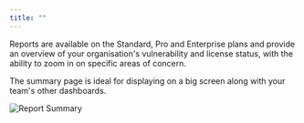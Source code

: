 ```yaml
---
title: ""
---
```


Reports are available on the Standard, Pro and Enterprise plans and provide an overview of your organisation's vulnerability and license status, with the ability to zoom in on specific areas of concern.

The summary page is ideal for displaying on a big screen along with your team's other dashboards.

![Report Summary](https://res.cloudinary.com/snyk/image/upload/c_scale,q_auto,w_500/v1519062616/docs/report-overview.png)
